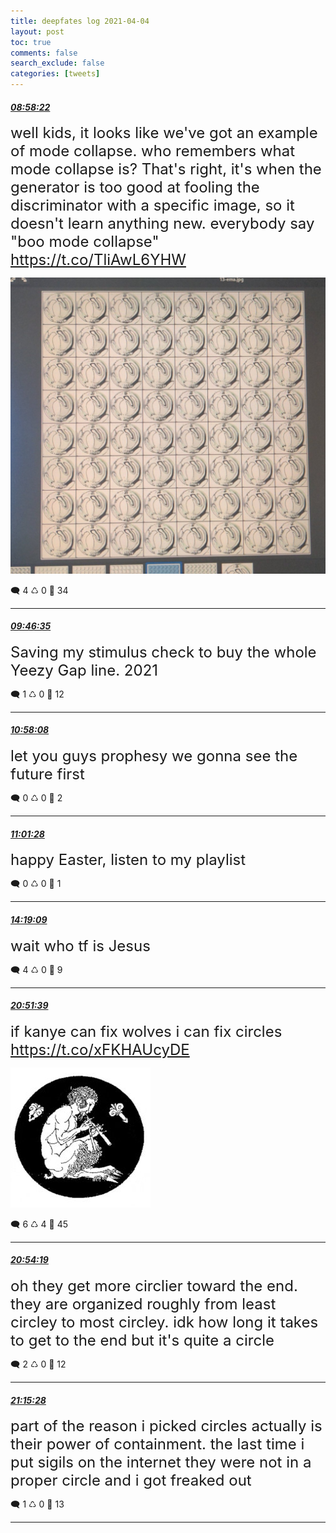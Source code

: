 ```yaml
---
title: deepfates log 2021-04-04
layout: post
toc: true
comments: false
search_exclude: false
categories: [tweets]
---
```



#### <a href = "https://twitter.com/deepfates/status/1378723625226887173">*08:58:22*</a>

<font size="5">well kids, it looks like we've got an example of mode collapse. who remembers what mode collapse is? That's right, it's when the generator is too good at fooling the discriminator with a specific image, so it doesn't learn anything new.  everybody say "boo mode collapse"  https://t.co/TliAwL6YHW</font>

![image from twitter](/images/from_twitter/EyI11IjWQAU8KaN.jpg)


🗨️ 4 ♺ 0 🤍  34   

---
    
#### <a href = "https://twitter.com/deepfates/status/1378735759092486148">*09:46:35*</a>

<font size="5">Saving my stimulus check to buy the whole Yeezy Gap line. 2021</font>



🗨️ 1 ♺ 0 🤍  12   

---
    
#### <a href = "https://twitter.com/deepfates/status/1378753767131189251">*10:58:08*</a>

<font size="5">let you guys prophesy we gonna see the future first</font>



🗨️ 0 ♺ 0 🤍  2   

---
    
#### <a href = "https://twitter.com/deepfates/status/1378754605119590405">*11:01:28*</a>

<font size="5">happy Easter, listen to my playlist</font>



🗨️ 0 ♺ 0 🤍  1   

---
    
#### <a href = "https://twitter.com/deepfates/status/1378804355575451650">*14:19:09*</a>

<font size="5">wait who tf is Jesus</font>



🗨️ 4 ♺ 0 🤍  9   

---
    
#### <a href = "https://twitter.com/deepfates/status/1378903130067378177">*20:51:39*</a>

<font size="5">if kanye can fix wolves i can fix circles  https://t.co/xFKHAUcyDE</font>

![image from twitter](/images/from_twitter/EyLY_0WWQAcEtXY.jpg)


🗨️ 6 ♺ 4 🤍  45   

---
    
#### <a href = "https://twitter.com/deepfates/status/1378903801944551426">*20:54:19*</a>

<font size="5">oh they get more circlier toward the end. they are organized roughly from least circley to most circley. idk how long it takes to get to the end but it's quite a circle</font>



🗨️ 2 ♺ 0 🤍  12   

---
    
#### <a href = "https://twitter.com/deepfates/status/1378909121185996800">*21:15:28*</a>

<font size="5">part of the reason i picked circles actually is their power of containment. the last time i put sigils on the internet they were not in a proper circle and i got freaked out</font>



🗨️ 1 ♺ 0 🤍  13   

---
    
            


